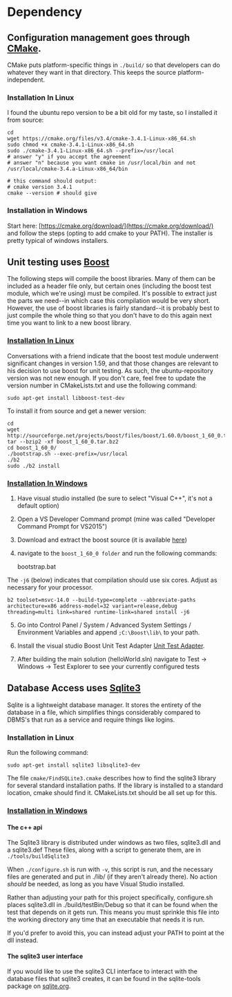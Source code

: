 # Dependency

## Configuration management goes through [CMake](https://cmake.org/).

CMake puts platform-specific things in `./build/` so that developers can do whatever they want in that directory.  This keeps the source platform-independent.

### Installation In Linux

I found the ubuntu repo version to be a bit old for my taste, so I installed it from source:

    cd
    wget https://cmake.org/files/v3.4/cmake-3.4.1-Linux-x86_64.sh
    sudo chmod +x cmake-3.4.1-Linux-x86_64.sh 
    sudo ./cmake-3.4.1-Linux-x86_64.sh --prefix=/usr/local
    # answer "y" if you accept the agreement
    # answer "n" because you want cmake in /usr/local/bin and not /usr/local/cmake-3.4.a-Linux-x86_64/bin

    # this command should output:
    # cmake version 3.4.1
    cmake --version # should give 

### Installation in Windows

Start here: [https://cmake.org/download/](https://cmake.org/download/) and follow the steps (opting to add cmake to your PATH).
The installer is pretty typical of windows installers.


## Unit testing uses [Boost](http://www.boost.org)

The following steps will compile the boost libraries.  Many of them can be included as a header file only, but certain ones (including the boost test module, which we're using) must be compiled.  It's possible to extract just the parts we need--in which case this compilation would be very short.  However, the use of boost libraries is fairly standard--it is probably best to just compile the whole thing so that you don't have to do this again next time you want to link to a new boost library.

### [Installation In Linux](http://www.boost.org/doc/libs/1_60_0/more/getting_started/unix-variants.html)

Conversations with a friend indicate that the boost test module underwent significant changes in version 1.59, and that those changes are relevant to his decision to use boost for unit testing.  As such, the ubuntu-repository version was not new enough.  If you don't care, feel free to update the version number in CMakeLists.txt and use the following command:

    sudo apt-get install libboost-test-dev

To install it from source and get a newer version:

    cd
    wget http://sourceforge.net/projects/boost/files/boost/1.60.0/boost_1_60_0.tar.bz2
    tar --bzip2 -xf boost_1_60_0.tar.bz2
    cd boost_1_60_0/
    ./bootstrap.sh --exec-prefix=/usr/local
    ./b2
    sudo ./b2 install

### [Installation In Windows](http://www.boost.org/doc/libs/1_60_0/more/getting_started/windows.html)

1. Have visual studio installed (be sure to select "Visual C++", it's not a default option)
2. Open a VS Developer Command prompt (mine was called "Developer Command Prompt for VS2015")
3. Download and extract the boost source (it is available [here](http://sourceforge.net/projects/boost/files/boost/1.60.0/boost_1_60_0.zip/download))
4. navigate to the `boost_1_60_0 folder` and run the following commands:
    
    bootstrap.bat

The `-j6` (below) indicates that compilation should use six cores.  Adjust as necessary for your processor.

    b2 toolset=msvc-14.0 --build-type=complete --abbreviate-paths architecture=x86 address-model=32 variant=release,debug threading=multi link=shared runtime-link=shared install -j6

5. Go into Control Panel / System / Advanced System Settings / Environment Variables and append `;C:\Boost\lib\` to your path.

6. Install the visual studio Boost Unit Test Adapter [Unit Test Adapter](https://visualstudiogallery.msdn.microsoft.com/5f4ae1bd-b769-410e-8238-fb30beda987f).

7. After building the main solution (helloWorld.sln) navigate to Test -> Windows -> Test Explorer to see your currently configured tests

## Database Access uses [Sqlite3](http://sqlite.org)

Sqlite is a lightweight database manager.  It stores the entirety of the database in a file, which simplifies things considerably compared to DBMS's that run as a service and require things like logins.

### Installation in Linux
Run the following command:

    sudo apt-get install sqlite3 libsqlite3-dev

The file `cmake/FindSQLite3.cmake` describes how to find the sqlite3 library for several standard installation paths.  If the library is installed to a standard location, cmake should find it.  CMakeLists.txt should be all set up for this.

### [Installation in Windows](http://www.boost.org/doc/libs/1_60_0/more/getting_started/windows.html)

#### The c++ api

The Sqlite3 library is distributed under windows as two files, sqlite3.dll and a sqlite3.def  These files, along with a script to generate them, are in `./tools/buildSqlite3`

When `./configure.sh` is run with `-v`, this script is run, and the necessary files are generated and put in ./lib/ (if they aren't already there).  No action *should* be needed, as long as you have Visual Studio installed.

Rather than adjusting your path for this project specifically, configure.sh places sqlite3.dll in ./build/testBin/Debug so that it can be found when the test that depends on it gets run.  This means you must sprinkle this file into the working directory any time that an executable that needs it is run.

If you'd prefer to avoid this, you can instead adjust your PATH to point at the dll instead.

#### The sqlite3 user interface

If you would like to use the sqlite3 CLI interface to interact with the database files that sqlite3 creates, it can be found in the sqlite-tools package on [sqlite.org](http://www.sqlite.org/download.html).
